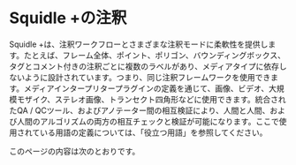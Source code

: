 # Squidle +の注釈

Squidle +は、注釈ワークフローとさまざまな注釈モードに柔軟性を提供します。たとえば、フレーム全体、ポイント、ポリゴン、バウンディングボックス、タグとコメント付きの注釈ごとに複数のラベルがあり、メディアタイプに依存しないように設計されています。つまり、同じ注釈フレームワークを使用できます。メディアインタープリタープラグインの定義を通じて、画像、ビデオ、大規模モザイク、ステレオ画像、トランセクト四角形などに使用できます。統合されたQA / QCツール、およびアノテーター間の相互検証により、人間と人間、および人間のアルゴリズムの両方の相互チェックと検証が可能になります。ここで使用されている用語の定義については、「役立つ用語」を参照してください。

このページの内容は次のとおりです。

